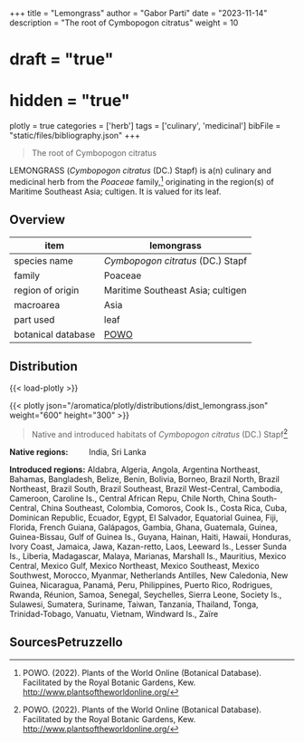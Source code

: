 +++
title = "Lemongrass"
author = "Gabor Parti"
date = "2023-11-14"
description = "The root of Cymbopogon citratus"
weight = 10
# draft = "true"
# hidden = "true"
plotly = true
categories = ['herb']
tags = ['culinary', 'medicinal']
bibFile = "static/files/bibliography.json"
+++

>The root of Cymbopogon citratus

LEMONGRASS (*Cymbopogon citratus* (DC.) Stapf) is a(n) culinary and medicinal herb from the *Poaceae* family,[^powo] originating in the region(s) of Maritime Southeast Asia; cultigen. It is valued for its leaf.

[^powo]: POWO. (2022). Plants of the World Online (Botanical Database). Facilitated by the Royal Botanic Gardens, Kew. http://www.plantsoftheworldonline.org/

## Overview

|       item       |                     lemongrass                    |
|------------------|---------------------------------------------------|
|   species name   |         *Cymbopogon citratus* (DC.) Stapf         |
|      family      |                      Poaceae                      |
| region of origin |         Maritime Southeast Asia; cultigen         |
|     macroarea    |                        Asia                       |
|     part used    |                        leaf                       |
|botanical database|[POWO](https://powo.science.kew.org/taxon/396896-1)|



## Distribution

{{< load-plotly >}}

{{< plotly json="/aromatica/plotly/distributions/dist_lemongrass.json" weight="600" height="300" >}}

>Native and introduced habitats of *Cymbopogon citratus* (DC.) Stapf[^powo]

<p style="text-align:left;">

**Native regions:** &ensp; &ensp; &ensp; India, Sri Lanka

**Introduced regions:** Aldabra, Algeria, Angola, Argentina Northeast, Bahamas, Bangladesh, Belize, Benin, Bolivia, Borneo, Brazil North, Brazil Northeast, Brazil South, Brazil Southeast, Brazil West-Central, Cambodia, Cameroon, Caroline Is., Central African Repu, Chile North, China South-Central, China Southeast, Colombia, Comoros, Cook Is., Costa Rica, Cuba, Dominican Republic, Ecuador, Egypt, El Salvador, Equatorial Guinea, Fiji, Florida, French Guiana, Galápagos, Gambia, Ghana, Guatemala, Guinea, Guinea-Bissau, Gulf of Guinea Is., Guyana, Hainan, Haiti, Hawaii, Honduras, Ivory Coast, Jamaica, Jawa, Kazan-retto, Laos, Leeward Is., Lesser Sunda Is., Liberia, Madagascar, Malaya, Marianas, Marshall Is., Mauritius, Mexico Central, Mexico Gulf, Mexico Northeast, Mexico Southeast, Mexico Southwest, Morocco, Myanmar, Netherlands Antilles, New Caledonia, New Guinea, Nicaragua, Panamá, Peru, Philippines, Puerto Rico, Rodrigues, Rwanda, Réunion, Samoa, Senegal, Seychelles, Sierra Leone, Society Is., Sulawesi, Sumatera, Suriname, Taiwan, Tanzania, Thailand, Tonga, Trinidad-Tobago, Vanuatu, Vietnam, Windward Is., Zaïre

</p>

## SourcesPetruzzello



